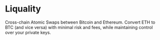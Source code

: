 # Liquality

Cross-chain Atomic Swaps between Bitcoin and Ethereum. Convert ETH to BTC \(and vice versa\) with minimal risk and fees, while maintaining control over your private keys.

